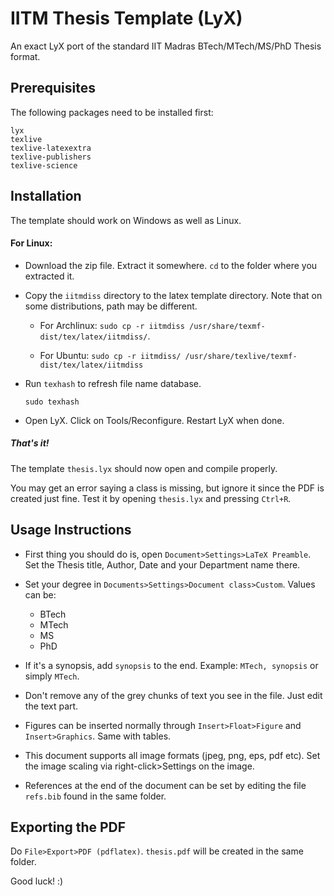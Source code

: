 IITM Thesis Template (LyX)
==========================

An exact LyX port of the standard IIT Madras BTech/MTech/MS/PhD Thesis
format.

## Prerequisites ##

The following packages need to be installed first:

	lyx
	texlive
	texlive-latexextra
	texlive-publishers
	texlive-science

## Installation ##

The template should work on Windows as well as Linux.

#### For Linux: ####

- Download the zip file. Extract it somewhere. `cd` to the folder 
  where you extracted it.
  
- Copy the `iitmdiss` directory to the latex template directory. 
  Note that on some distributions, path may be different.
  
	- For Archlinux:
	`sudo cp -r iitmdiss /usr/share/texmf-dist/tex/latex/iitmdiss/`.
  	
	- For Ubuntu:
  	`sudo cp -r iitmdiss/ /usr/share/texlive/texmf-dist/tex/latex/iitmdiss`
  
- Run `texhash` to refresh file name database.

  `sudo texhash`

- Open LyX. Click on Tools/Reconfigure. Restart LyX when done.

##### That's it! #####
The template `thesis.lyx` should now open and compile properly. 

You may get an error saying a class is missing, but ignore it since 
the PDF is created just fine. Test it by opening `thesis.lyx` and 
pressing `Ctrl+R`.


## Usage Instructions ##

- First thing you should do is, open `Document>Settings>LaTeX Preamble`.
  Set the Thesis title, Author, Date and your Department name there.

- Set your degree in `Documents>Settings>Document class>Custom`. Values
  can be:
	- BTech
	- MTech
	- MS
	- PhD 
	
- If it's a synopsis, add `synopsis` to the end. Example: `MTech, synopsis` or simply `MTech`.

- Don't remove any of the grey chunks of text you see in the file.
  Just edit the text part.

- Figures can be inserted normally through `Insert>Float>Figure` and
  `Insert>Graphics`. Same with tables.

- This document supports all image formats (jpeg, png, eps, pdf etc).
  Set the image scaling via right-click>Settings on the image.

- References at the end of the document can be set by editing the file
  `refs.bib` found in the same folder.

## Exporting the PDF ##

Do `File>Export>PDF (pdflatex)`. `thesis.pdf` will be created in the
same folder.

Good luck! :)
